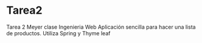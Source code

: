 # Tarea2
Tarea 2 Meyer clase Ingenieria Web
Aplicación sencilla para hacer una lista de productos. Utiliza Spring y Thyme leaf
